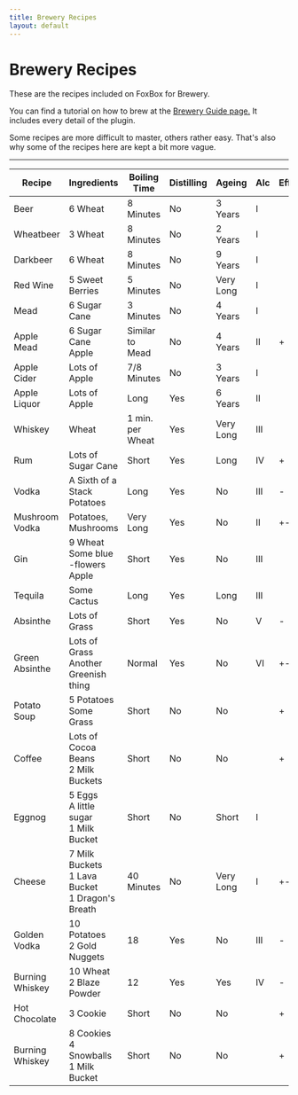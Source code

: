 ```yaml
---
title: Brewery Recipes
layout: default
---
```


# Brewery Recipes
These are the recipes included on FoxBox for Brewery.

You can find a tutorial on how to brew at the [Brewery Guide page.](https://wiki.foxboxmc.net/page/brewery-guide/) It includes every detail of the plugin.

Some recipes are more difficult to master, others rather easy. That's also why some of the recipes here are kept a bit more vague.  

***


| Recipe | Ingredients | Boiling Time | Distilling | Ageing | Alc | Effects |
|-------------|-------------|-----|-----|-----|-----|---|
| Beer | 6 Wheat | 8 Minutes | No  | 3 Years | I | |
| Wheatbeer | 3 Wheat | 8 Minutes | No  | 2 Years | I | |
| Darkbeer | 6 Wheat | 8 Minutes | No  | 9 Years | I | |
| Red Wine | 5 Sweet Berries | 5 Minutes | No  | Very Long | I | |
| Mead | 6 Sugar Cane | 3 Minutes | No  | 4 Years | I | |
| Apple Mead | 6 Sugar Cane<br>Apple | Similar to Mead | No | 4 Years | II   | + |
| Apple Cider | Lots of Apple | 7/8 Minutes | No  | 3 Years | I | |
| Apple Liquor | Lots of Apple | Long | Yes | 6 Years | II | |
| Whiskey | Wheat | 1 min. per Wheat | Yes | Very Long | III | |
| Rum | Lots of Sugar Cane | Short | Yes | Long | IV | + |
| Vodka | A Sixth of a Stack Potatoes | Long | Yes | No | III | - |
| Mushroom Vodka | Potatoes, Mushrooms | Very Long | Yes | No | II | +- |
| Gin | 9 Wheat<br>Some blue -flowers<br>Apple | Short | Yes | No | III  | |
| Tequila | Some Cactus | Long | Yes | Long | III | |
| Absinthe | Lots of Grass | Short | Yes | No | V | - |
| Green Absinthe | Lots of Grass<br>Another Greenish thing | Normal | Yes | No | VI | +- |
| Potato Soup | 5 Potatoes<br>Some Grass | Short | No  | No | | + |
| Coffee | Lots of Cocoa Beans<br>2 Milk Buckets | Short | No | No | | + |
| Eggnog | 5 Eggs<br>A little sugar<br>1 Milk Bucket | Short | No | Short | I | |
| Cheese | 7 Milk Buckets<br>1 Lava Bucket<br>1 Dragon's Breath | 40 Minutes | No | Very Long | I | +- |
| Golden Vodka | 10 Potatoes<br>2 Gold Nuggets | 18 | Yes | No | III | - |
| Burning Whiskey | 10 Wheat<br>2 Blaze Powder | 12 | Yes | Yes | IV | - |
| Hot Chocolate | 3 Cookie | Short | No | No | | + |
| Burning Whiskey | 8 Cookies<br>4 Snowballs<br>1 Milk Bucket | Short | No | No | | + |
